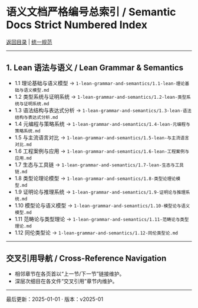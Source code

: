 # 语义文档严格编号总索引 / Semantic Docs Strict Numbered Index

[返回目录](./CONTINUOUS_PROGRESS.md) | [统一规范](./CONTENT_STANDARDS.md)

---

## 1. Lean 语法与语义 / Lean Grammar & Semantics

- 1.1 理论基础与语义模型 → `1-lean-grammar-and-semantics/1.1-lean-理论基础与语义模型.md`
- 1.2 类型系统与证明系统 → `1-lean-grammar-and-semantics/1.2-lean-类型系统与证明系统.md`
- 1.3 语法结构与表达式分析 → `1-lean-grammar-and-semantics/1.3-lean-语法结构与表达式分析.md`
- 1.4 元编程与策略系统 → `1-lean-grammar-and-semantics/1.4-lean-元编程与策略系统.md`
- 1.5 与主流语言对比 → `1-lean-grammar-and-semantics/1.5-lean-与主流语言对比.md`
- 1.6 工程案例与应用 → `1-lean-grammar-and-semantics/1.6-lean-工程案例与应用.md`
- 1.7 生态与工具链 → `1-lean-grammar-and-semantics/1.7-lean-生态与工具链.md`
- 1.8 类型论理论模型 → `1-lean-grammar-and-semantics/1.8-类型论理论模型.md`
- 1.9 证明论与推理系统 → `1-lean-grammar-and-semantics/1.9-证明论与推理系统.md`
- 1.10 模型论与语义模型 → `1-lean-grammar-and-semantics/1.10-模型论与语义模型.md`
- 1.11 范畴论与类型理论 → `1-lean-grammar-and-semantics/1.11-范畴论与类型理论.md`
- 1.12 同伦类型论 → `1-lean-grammar-and-semantics/1.12-同伦类型论.md`

---

## 交叉引用导航 / Cross-Reference Navigation

- 相邻章节在各页首以“上一节/下一节”链接维护。
- 深层次细目在各文件“交叉引用”章节内维护。

---

最后更新：2025-01-01 · 版本：v2025-01
